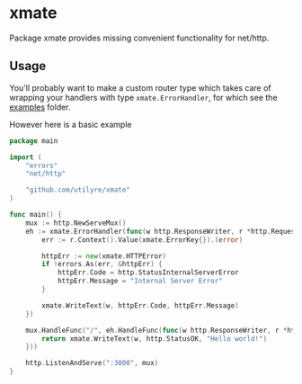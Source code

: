 # xmate

Package xmate provides missing convenient functionality for net/http.

## Usage

You'll probably want to make a custom router type which takes care of wrapping
your handlers with type `xmate.ErrorHandler`, for which see the
[examples][examples] folder.

However here is a basic example

```go
package main

import (
	"errors"
	"net/http"

	"github.com/utilyre/xmate"
)

func main() {
	mux := http.NewServeMux()
	eh := xmate.ErrorHandler(func(w http.ResponseWriter, r *http.Request) {
		err := r.Context().Value(xmate.ErrorKey{}).(error)

		httpErr := new(xmate.HTTPError)
		if !errors.As(err, &httpErr) {
			httpErr.Code = http.StatusInternalServerError
			httpErr.Message = "Internal Server Error"
		}

		xmate.WriteText(w, httpErr.Code, httpErr.Message)
	})

	mux.HandleFunc("/", eh.HandleFunc(func(w http.ResponseWriter, r *http.Request) error {
		return xmate.WriteText(w, http.StatusOK, "Hello world!")
	}))

	http.ListenAndServe(":3000", mux)
}
```

[examples]: https://github.com/utilyre/xmate/tree/main/examples
